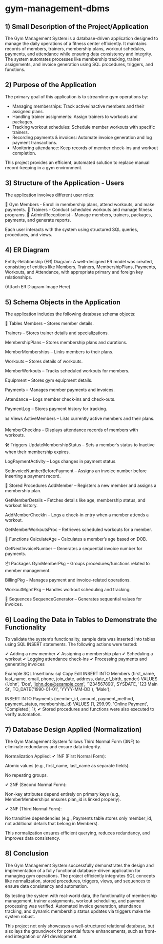 # gym-management-dbms
## 1) Small Description of the Project/Application
The Gym Management System is a database-driven application designed to manage the daily operations of a fitness center efficiently. It maintains records of members, trainers, membership plans, workout schedules, payments, and attendance while ensuring data consistency and integrity. The system automates processes like membership tracking, trainer assignments, and invoice generation using SQL procedures, triggers, and functions.

## 2) Purpose of the Application
The primary goal of this application is to streamline gym operations by:
- Managing memberships: Track active/inactive members and their assigned plans.
- Handling trainer assignments: Assign trainers to workouts and packages.
- Tracking workout schedules: Schedule member workouts with specific trainers.
- Recording payments & invoices: Automate invoice generation and log payment transactions.
- Monitoring attendance: Keep records of member check-ins and workout completion.

This project provides an efficient, automated solution to replace manual record-keeping in a gym environment.

## 3) Structure of the Application - Users
The application involves different user roles:

👤 Gym Members - Enroll in membership plans, attend workouts, and make payments.
👤 Trainers - Conduct scheduled workouts and manage fitness programs.
👤 Admin/Receptionist - Manage members, trainers, packages, payments, and generate reports.

Each user interacts with the system using structured SQL queries, procedures, and views.

## 4) ER Diagram
 Entity-Relationship (ER) Diagram:
A well-designed ER model was created, consisting of entities like Members, Trainers, MembershipPlans, Payments, Workouts, and Attendance, with appropriate primary and foreign key relationships.

(Attach ER Diagram Image Here)

## 5) Schema Objects in the Application
The application includes the following database schema objects:

📂 Tables
Members – Stores member details.

Trainers – Stores trainer details and specializations.

MembershipPlans – Stores membership plans and durations.

MemberMemberships – Links members to their plans.

Workouts – Stores details of workouts.

MemberWorkouts – Tracks scheduled workouts for members.

Equipment – Stores gym equipment details.

Payments – Manages member payments and invoices.

Attendance – Logs member check-ins and check-outs.

PaymentLog – Stores payment history for tracking.

📊 Views
ActiveMembers – Lists currently active members and their plans.

MemberCheckIns – Displays attendance records of members with workouts.

🛠 Triggers
UpdateMembershipStatus – Sets a member’s status to Inactive when their membership expires.

LogPaymentActivity – Logs changes in payment status.

SetInvoiceNumberBeforePayment – Assigns an invoice number before inserting a payment record.

🔄 Stored Procedures
AddMember – Registers a new member and assigns a membership plan.

GetMemberDetails – Fetches details like age, membership status, and workout history.

AddMemberCheckIn – Logs a check-in entry when a member attends a workout.

GetMemberWorkoutsProc – Retrieves scheduled workouts for a member.

📌 Functions
CalculateAge – Calculates a member’s age based on DOB.

GetNextInvoiceNumber – Generates a sequential invoice number for payments.

📦 Packages
GymMemberPkg – Groups procedures/functions related to member management.

BillingPkg – Manages payment and invoice-related operations.

WorkoutMgmtPkg – Handles workout scheduling and tracking.

🔢 Sequences
SequenceGenerator – Generates sequential values for invoices.

## 6) Loading the Data in Tables to Demonstrate the Functionality
To validate the system’s functionality, sample data was inserted into tables using SQL INSERT statements. The following actions were tested:

✔ Adding a new member
✔ Assigning a membership plan
✔ Scheduling a workout
✔ Logging attendance check-ins
✔ Processing payments and generating invoices

Example SQL Insertions:
sql
Copy
Edit
INSERT INTO Members (first_name, last_name, email, phone, join_date, address, date_of_birth, gender)
VALUES ('John', 'Doe', 'john.doe@example.com', '1234567890', SYSDATE, '123 Main St', TO_DATE('1990-01-01', 'YYYY-MM-DD'), 'Male');

INSERT INTO Payments (member_id, amount, payment_method, payment_status, membership_id)
VALUES (1, 299.99, 'Online Payment', 'Completed', 1);
✔ Stored procedures and functions were also executed to verify automation.

## 7) Database Design Applied (Normalization)
The Gym Management System follows Third Normal Form (3NF) to eliminate redundancy and ensure data integrity.

Normalization Applied:
✔ 1NF (First Normal Form):

Atomic values (e.g., first_name, last_name as separate fields).

No repeating groups.

✔ 2NF (Second Normal Form):

Non-key attributes depend entirely on primary keys (e.g., MemberMemberships ensures plan_id is linked properly).

✔ 3NF (Third Normal Form):

No transitive dependencies (e.g., Payments table stores only member_id, not additional details that belong in Members).

This normalization ensures efficient querying, reduces redundancy, and improves data consistency.

## 8) Conclusion
The Gym Management System successfully demonstrates the design and implementation of a fully functional database-driven application for managing gym operations. The project efficiently integrates SQL concepts like normalization, stored procedures, triggers, views, and sequences to ensure data consistency and automation.

By testing the system with real-world data, the functionality of membership management, trainer assignments, workout scheduling, and payment processing was verified. Automated invoice generation, attendance tracking, and dynamic membership status updates via triggers make the system robust.

This project not only showcases a well-structured relational database, but also lays the groundwork for potential future enhancements, such as front-end integration or API development.
